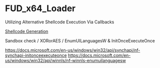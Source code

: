 # FUD_x64_Loader
Utilizing Alternative Shellcode Execution Via Callbacks

[Shellcode Generation](https://github.com/AchocolatechipPancake/encode_payload "Shellcode Generation")

Sandbox check / XORorAES / EnumUILanguagesW & InitOnceExecuteOnce
  
  
https://docs.microsoft.com/en-us/windows/win32/api/synchapi/nf-synchapi-initonceexecuteonce
https://docs.microsoft.com/en-us/windows/win32/api/winnls/nf-winnls-enumuilanguagesw
